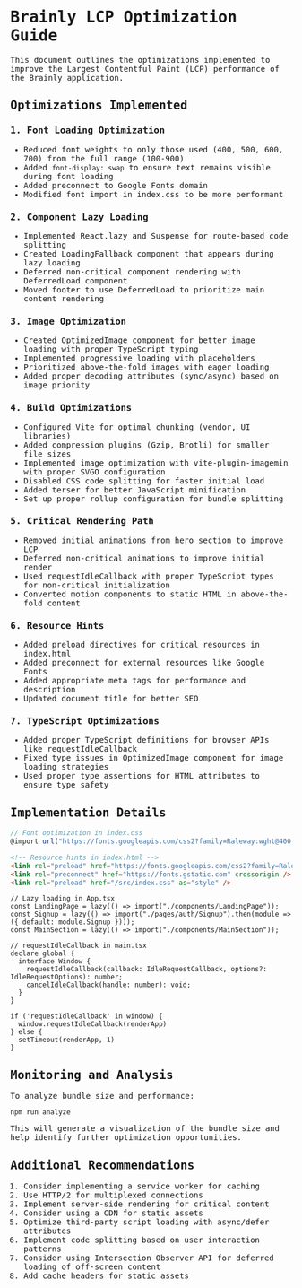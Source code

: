<style>
  * {
    font-family: "SF Mono", "JetBrains Mono", monospace !important;
  }
</style>
# Brainly LCP Optimization Guide

This document outlines the optimizations implemented to improve the Largest Contentful Paint (LCP) performance of the Brainly application.

## Optimizations Implemented

### 1. Font Loading Optimization
- Reduced font weights to only those used (400, 500, 600, 700) from the full range (100-900)
- Added `font-display: swap` to ensure text remains visible during font loading
- Added preconnect to Google Fonts domain
- Modified font import in index.css to be more performant

### 2. Component Lazy Loading
- Implemented React.lazy and Suspense for route-based code splitting
- Created LoadingFallback component that appears during lazy loading
- Deferred non-critical component rendering with DeferredLoad component
- Moved footer to use DeferredLoad to prioritize main content rendering

### 3. Image Optimization
- Created OptimizedImage component for better image loading with proper TypeScript typing
- Implemented progressive loading with placeholders
- Prioritized above-the-fold images with eager loading
- Added proper decoding attributes (sync/async) based on image priority

### 4. Build Optimizations
- Configured Vite for optimal chunking (vendor, UI libraries)
- Added compression plugins (Gzip, Brotli) for smaller file sizes
- Implemented image optimization with vite-plugin-imagemin with proper SVGO configuration
- Disabled CSS code splitting for faster initial load
- Added terser for better JavaScript minification
- Set up proper rollup configuration for bundle splitting

### 5. Critical Rendering Path
- Removed initial animations from hero section to improve LCP
- Deferred non-critical animations to improve initial render
- Used requestIdleCallback with proper TypeScript types for non-critical initialization
- Converted motion components to static HTML in above-the-fold content

### 6. Resource Hints
- Added preload directives for critical resources in index.html
- Added preconnect for external resources like Google Fonts
- Added appropriate meta tags for performance and description
- Updated document title for better SEO

### 7. TypeScript Optimizations
- Added proper TypeScript definitions for browser APIs like requestIdleCallback
- Fixed type issues in OptimizedImage component for image loading strategies
- Used proper type assertions for HTML attributes to ensure type safety

## Implementation Details

```js
// Font optimization in index.css
@import url("https://fonts.googleapis.com/css2?family=Raleway:wght@400;500;600;700&display=swap&font-display=swap");
```

```html
<!-- Resource hints in index.html -->
<link rel="preload" href="https://fonts.googleapis.com/css2?family=Raleway:wght@400;500;600;700&display=swap" as="style" />
<link rel="preconnect" href="https://fonts.gstatic.com" crossorigin />
<link rel="preload" href="/src/index.css" as="style" />
```

```tsx
// Lazy loading in App.tsx
const LandingPage = lazy(() => import("./components/LandingPage"));
const Signup = lazy(() => import("./pages/auth/Signup").then(module => ({ default: module.Signup })));
const MainSection = lazy(() => import("./components/MainSection"));
```

```tsx
// requestIdleCallback in main.tsx
declare global {
  interface Window {
    requestIdleCallback(callback: IdleRequestCallback, options?: IdleRequestOptions): number;
    cancelIdleCallback(handle: number): void;
  }
}

if ('requestIdleCallback' in window) {
  window.requestIdleCallback(renderApp)
} else {
  setTimeout(renderApp, 1)
}
```

## Monitoring and Analysis

To analyze bundle size and performance:
```
npm run analyze
```

This will generate a visualization of the bundle size and help identify further optimization opportunities.

## Additional Recommendations

1. Consider implementing a service worker for caching
2. Use HTTP/2 for multiplexed connections
3. Implement server-side rendering for critical content
4. Consider using a CDN for static assets
5. Optimize third-party script loading with async/defer attributes
6. Implement code splitting based on user interaction patterns
7. Consider using Intersection Observer API for deferred loading of off-screen content
8. Add cache headers for static assets 